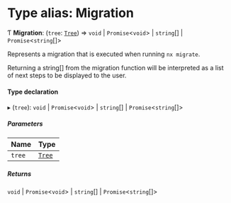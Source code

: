 # Type alias: Migration

Ƭ **Migration**: (`tree`: [`Tree`](/reference/core-api/devkit/documents/Tree)) => `void` \| `Promise`\<`void`\> \| `string`[] \| `Promise`\<`string`[]\>

Represents a migration that is executed when running `nx migrate`.

Returning a string[] from the migration function will be interpreted as
a list of next steps to be displayed to the user.

#### Type declaration

▸ (`tree`): `void` \| `Promise`\<`void`\> \| `string`[] \| `Promise`\<`string`[]\>

##### Parameters

| Name   | Type                                                |
| :----- | :-------------------------------------------------- |
| `tree` | [`Tree`](/reference/core-api/devkit/documents/Tree) |

##### Returns

`void` \| `Promise`\<`void`\> \| `string`[] \| `Promise`\<`string`[]\>
